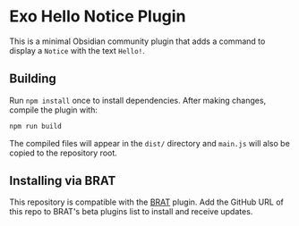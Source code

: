 # Exo Hello Notice Plugin

This is a minimal Obsidian community plugin that adds a command to display a `Notice` with the text `Hello!`.

## Building

Run `npm install` once to install dependencies. After making changes, compile the plugin with:

```bash
npm run build
```

The compiled files will appear in the `dist/` directory and `main.js` will also
be copied to the repository root.

## Installing via BRAT

This repository is compatible with the [BRAT](https://github.com/TfTHacker/obsidian42-brat) plugin.
Add the GitHub URL of this repo to BRAT's beta plugins list to install and receive updates.

